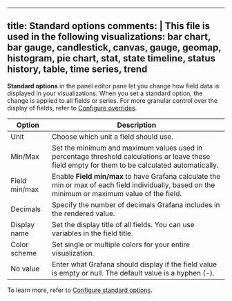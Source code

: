 -----

## title: Standard options comments: | This file is used in the following visualizations: bar chart, bar gauge, candlestick, canvas, gauge, geomap, histogram, pie chart, stat, state timeline, status history, table, time series, trend

**Standard options** in the panel editor pane let you change how field data is displayed in your visualizations. When you set a standard option, the change is applied to all fields or series. For more granular control over the display of fields, refer to [Configure overrides](../../configure-overrides/).

| Option        | Description                                                                                                                                       |
| ------------- | ------------------------------------------------------------------------------------------------------------------------------------------------- |
| Unit          | Choose which unit a field should use.                                                                                                             |
| Min/Max       | Set the minimum and maximum values used in percentage threshold calculations or leave these field empty for them to be calculated automatically.  |
| Field min/max | Enable **Field min/max** to have Grafana calculate the min or max of each field individually, based on the minimum or maximum value of the field. |
| Decimals      | Specify the number of decimals Grafana includes in the rendered value.                                                                            |
| Display name  | Set the display title of all fields. You can use variables in the field title.                                                                    |
| Color scheme  | Set single or multiple colors for your entire visualization.                                                                                      |
| No value      | Enter what Grafana should display if the field value is empty or null. The default value is a hyphen (-).                                         |

To learn more, refer to [Configure standard options](../../configure-standard-options/).
